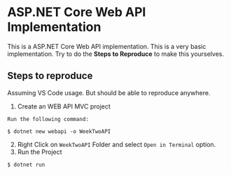 # ASP.NET Core Web API Implementation

This is a ASP.NET Core Web API implementation. This is a very basic implementation. Try to do the **Steps to Reproduce** to make this yourselves.

## Steps to reproduce
Assuming VS Code usage. But should be able to reproduce anywhere.

1. Create an WEB API MVC project
```
Run the following command:

$ dotnet new webapi -o WeekTwoAPI
```
2. Right Click on `WeekTwoAPI` Folder and select `Open in Terminal` option.
3. Run the Project
```
$ dotnet run
```
